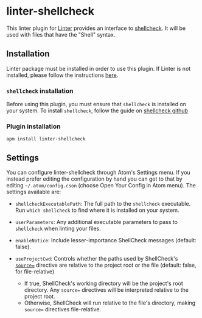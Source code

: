 # linter-shellcheck

This linter plugin for [Linter][linter] provides an interface to
[shellcheck][shellcheck]. It will be used with files that have the "Shell"
syntax.

## Installation

Linter package must be installed in order to use this plugin. If Linter is not
installed, please follow the instructions [here][linter].

### `shellcheck` installation

Before using this plugin, you must ensure that `shellcheck` is installed on
your system. To install `shellcheck`, follow the guide on
[shellcheck github][shellcheck]

### Plugin installation

```ShellSession
apm install linter-shellcheck
```

## Settings

You can configure linter-shellcheck through Atom's Settings menu. If you
instead prefer editing the configuration by hand you can get to that by editing
`~/.atom/config.cson` (choose Open Your Config in Atom menu). The settings
available are:

*   `shellcheckExecutablePath`: The full path to the `shellcheck` executable.
Run `which shellcheck` to find where it is installed on your system.

*   `userParameters`: Any additional executable parameters to pass to
`shellcheck` when linting your files.

*   `enableNotice`: Include lesser-importance ShellCheck messages
(default: false).

*   `useProjectCwd`: Controls whether the paths used by ShellCheck's
[`source=`](https://github.com/koalaman/shellcheck/wiki/Directive#source)
directive are relative to the project root or the file (default: false, for file-relative)
    *   If true, ShellCheck's working directory
    will be the project's root directory.  Any `source=` directives will be
    interpreted relative to the project root.
    *   Otherwise, ShellCheck will run relative to the file's directory,
    making `source=` directives file-relative.

[linter]: https://github.com/atom-community/linter "Linter"
[shellcheck]: https://github.com/koalaman/shellcheck "ShellCheck"
